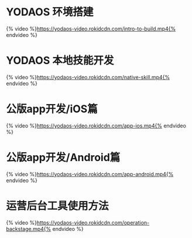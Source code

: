 
# YODAOS 环境搭建
{% video %}https://yodaos-video.rokidcdn.com/intro-to-build.mp4{% endvideo %}

# YODAOS 本地技能开发
{% video %}https://yodaos-video.rokidcdn.com/native-skill.mp4{% endvideo %}

# 公版app开发/iOS篇
{% video %}https://yodaos-video.rokidcdn.com/app-ios.mp4{% endvideo %}

# 公版app开发/Android篇
{% video %}https://yodaos-video.rokidcdn.com/app-android.mp4{% endvideo %}

# 运营后台工具使用方法
{% video %}https://yodaos-video.rokidcdn.com/operation-backstage.mp4{% endvideo %}
